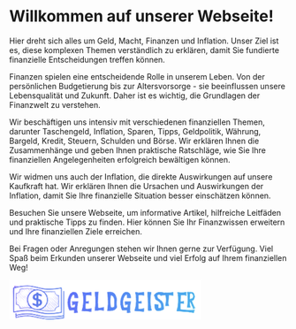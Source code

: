 ﻿# Willkommen auf unserer Webseite!

Hier dreht sich alles um Geld, Macht, Finanzen und Inflation. Unser Ziel ist es, diese komplexen Themen verständlich zu erklären, damit Sie fundierte finanzielle Entscheidungen treffen können.

Finanzen spielen eine entscheidende Rolle in unserem Leben. Von der persönlichen Budgetierung bis zur Altersvorsorge - sie beeinflussen unsere Lebensqualität und Zukunft. Daher ist es wichtig, die Grundlagen der Finanzwelt zu verstehen.

Wir beschäftigen uns intensiv mit verschiedenen finanziellen Themen, darunter Taschengeld, Inflation, Sparen, Tipps, Geldpolitik, Währung, Bargeld, Kredit, Steuern, Schulden und Börse. Wir erklären Ihnen die Zusammenhänge und geben Ihnen praktische Ratschläge, wie Sie Ihre finanziellen Angelegenheiten erfolgreich bewältigen können.

Wir widmen uns auch der Inflation, die direkte Auswirkungen auf unsere Kaufkraft hat. Wir erklären Ihnen die Ursachen und Auswirkungen der Inflation, damit Sie Ihre finanzielle Situation besser einschätzen können.

Besuchen Sie unsere Webseite, um informative Artikel, hilfreiche Leitfäden und praktische Tipps zu finden. Hier können Sie Ihr Finanzwissen erweitern und Ihre finanziellen Ziele erreichen.

Bei Fragen oder Anregungen stehen wir Ihnen gerne zur Verfügung. Viel Spaß beim Erkunden unserer Webseite und viel Erfolg auf Ihrem finanziellen Weg!

![](css/images/Logo1.png)
